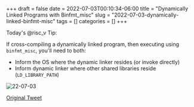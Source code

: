 +++ 
draft = false
date = 2022-07-03T00:10:34-06:00
title = "Dynamically Linked Programs with Binfmt_misc"
slug = "2022-07-03-dynamically-linked-binfmt-misc" 
tags = []
categories = []
+++

Today's @risc_v Tip:

If cross-compiling a dynamically linked program, then executing using `binfmt_misc`, you'll need to both:

- Inform the OS where the dynamic linker resides (or invoke directly)
- Inform dynamic linker where other shared libraries reside (`LD_LIBRARY_PATH`)

![22-07-03](../../static/risc-v-tips/22-07-03.jpeg)

[Original Tweet](https://twitter.com/hasheddan/status/1543594386759507969)
